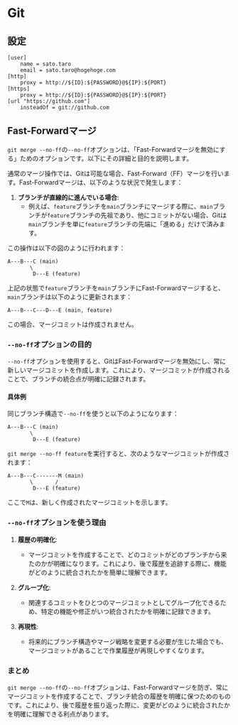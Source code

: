 # Git

## 設定

```sh:~/.gitconfig
[user]
    name = sato.taro
    email = sato.taro@hogehoge.com
[http]
    proxy = http://${ID}:${PASSWORD}@${IP}:${PORT}
[https]
    proxy = http://${ID}:${PASSWORD}@${IP}:${PORT}
[url "https://github.com"]
    insteadOf = git://github.com
```

## Fast-Forwardマージ

`git merge --no-ff`の`--no-ff`オプションは、「Fast-Forwardマージを無効にする」ためのオプションです。以下にその詳細と目的を説明します。

通常のマージ操作では、Gitは可能な場合、Fast-Forward（FF）マージを行います。Fast-Forwardマージは、以下のような状況で発生します：

1. **ブランチが直線的に進んでいる場合**:
   - 例えば、`feature`ブランチを`main`ブランチにマージする際に、`main`ブランチが`feature`ブランチの先祖であり、他にコミットがない場合、Gitは`main`ブランチを単に`feature`ブランチの先端に「進める」だけで済みます。

この操作は以下の図のように行われます：

```
A---B---C (main)
       \
        D---E (feature)
```

上記の状態で`feature`ブランチを`main`ブランチにFast-Forwardマージすると、`main`ブランチは以下のように更新されます：

```
A---B---C---D---E (main, feature)
```

この場合、マージコミットは作成されません。

### `--no-ff`オプションの目的

`--no-ff`オプションを使用すると、GitはFast-Forwardマージを無効にし、常に新しいマージコミットを作成します。これにより、マージコミットが作成されることで、ブランチの統合点が明確に記録されます。

#### 具体例

同じブランチ構造で`--no-ff`を使うと以下のようになります：

```
A---B---C (main)
       \
        D---E (feature)
```

`git merge --no-ff feature`を実行すると、次のようなマージコミットが作成されます：

```
A---B---C-------M (main)
       \       /
        D---E (feature)
```

ここで`M`は、新しく作成されたマージコミットを示します。

### `--no-ff`オプションを使う理由

1. **履歴の明確化**:
   - マージコミットを作成することで、どのコミットがどのブランチから来たのかが明確になります。これにより、後で履歴を追跡する際に、機能がどのように統合されたかを簡単に理解できます。

2. **グループ化**:
   - 関連するコミットをひとつのマージコミットとしてグループ化できるため、特定の機能や修正がいつ統合されたかを明確に記録できます。

3. **再現性**:
   - 将来的にブランチ構造やマージ戦略を変更する必要が生じた場合でも、マージコミットがあることで作業履歴が再現しやすくなります。

### まとめ

`git merge --no-ff`の`--no-ff`オプションは、Fast-Forwardマージを防ぎ、常にマージコミットを作成することで、ブランチ統合の履歴を明確に保つためのものです。これにより、後で履歴を振り返った際に、変更がどのように統合されたかを明確に理解できる利点があります。
